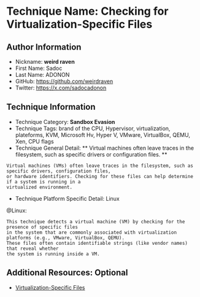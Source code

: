 # Technique Name: **Checking for Virtualization-Specific Files**

## Author Information

- Nickname: **weird raven**
- First Name: Sadoc
- Last Name: ADONON
- GitHub: https://github.com/weirdraven
- Twitter: https://x.com/sadocadonon

## Technique Information

- Technique Category: **Sandbox Evasion**
- Technique Tags: brand of the CPU, Hypervisor, virtualization, plateforms, KVM, Microsoft Hv, Hyper V, VMware, VirtualBox, QEMU, Xen, CPU flags
- Technique General Detail: ** Virtual machines often leave traces in the filesystem, such as specific drivers or configuration files. **

```
Virtual machines (VMs) often leave traces in the filesystem, such as specific drivers, configuration files,
or hardware identifiers. Checking for these files can help determine if a system is running in a
virtualized environment.
```

* Technique Platform Specific Detail: Linux



@Linux:
```
This technique detects a virtual machine (VM) by checking for the presence of specific files
in the system that are commonly associated with virtualization platforms (e.g., VMware, VirtualBox, QEMU).
These files often contain identifiable strings (like vendor names) that reveal whether
the system is running inside a VM.
```


## Additional Resources: Optional


- [Virtualization-Specific Files](https://github.com/weirdraven/LAB/tree/main/Reverse%20engineering/VM%20Detect#8-checking-for-virtualization-specific-files)
